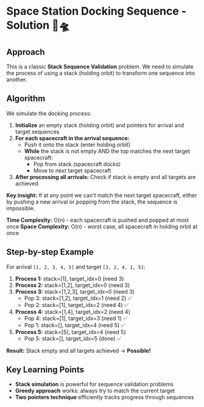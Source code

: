 # Space Station Docking Sequence - Solution 🚀🛸

## Approach

This is a classic **Stack Sequence Validation** problem. We need to simulate the process of using a stack (holding orbit) to transform one sequence into another.

## Algorithm

We simulate the docking process:

1. **Initialize** an empty stack (holding orbit) and pointers for arrival and target sequences
2. **For each spacecraft in the arrival sequence:**
   - Push it onto the stack (enter holding orbit)
   - **While** the stack is not empty AND the top matches the next target spacecraft:
     - Pop from stack (spacecraft docks)
     - Move to next target spacecraft
3. **After processing all arrivals:** Check if stack is empty and all targets are achieved

**Key insight:** If at any point we can't match the next target spacecraft, either by pushing a new arrival or popping from the stack, the sequence is impossible.

**Time Complexity:** O(n) - each spacecraft is pushed and popped at most once
**Space Complexity:** O(n) - worst case, all spacecraft in holding orbit at once

## Step-by-step Example

For arrival `[1, 2, 3, 4, 5]` and target `[3, 2, 4, 1, 5]`:

1. **Process 1:** stack=[1], target_idx=0 (need 3)
2. **Process 2:** stack=[1,2], target_idx=0 (need 3)  
3. **Process 3:** stack=[1,2,3], target_idx=0 (need 3)
   - Pop 3: stack=[1,2], target_idx=1 (need 2) ✅
   - Pop 2: stack=[1], target_idx=2 (need 4) ✅
4. **Process 4:** stack=[1,4], target_idx=2 (need 4)
   - Pop 4: stack=[1], target_idx=3 (need 1) ✅
   - Pop 1: stack=[], target_idx=4 (need 5) ✅
5. **Process 5:** stack=[5], target_idx=4 (need 5)
   - Pop 5: stack=[], target_idx=5 (done) ✅

**Result:** Stack empty and all targets achieved → **Possible!**

## Key Learning Points

- **Stack simulation** is powerful for sequence validation problems
- **Greedy approach** works: always try to match the current target
- **Two pointers technique** efficiently tracks progress through sequences